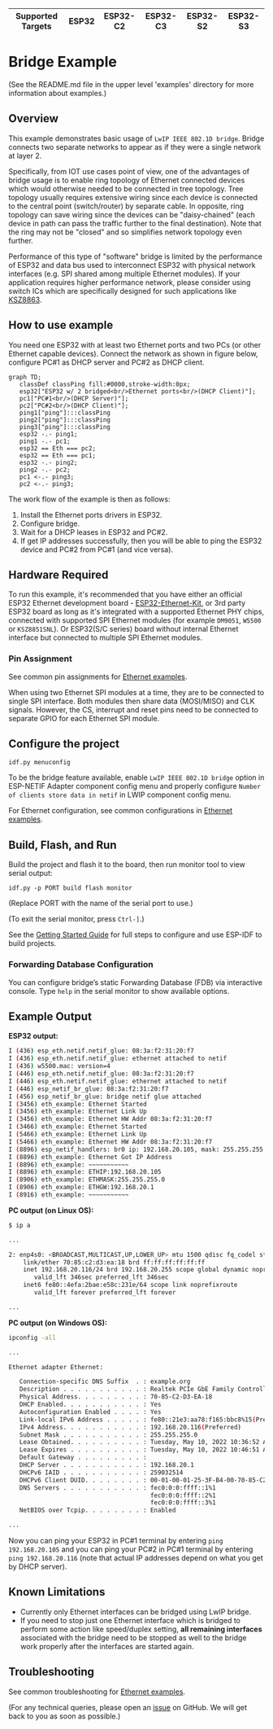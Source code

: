 | Supported Targets | ESP32 | ESP32-C2 | ESP32-C3 | ESP32-S2 | ESP32-S3 |
| ----------------- | ----- | -------- | -------- | -------- | -------- |

# Bridge Example
(See the README.md file in the upper level 'examples' directory for more information about examples.)

## Overview

This example demonstrates basic usage of `LwIP IEEE 802.1D bridge`. Bridge connects two separate networks to appear as if they were a single network at layer 2.

Specifically, from IOT use cases point of view, one of the advantages of bridge usage is to enable ring topology of Ethernet connected devices which would otherwise needed to be connected in tree topology. Tree topology usually requires extensive wiring since each device is connected to the central point (switch/router) by separate cable. In opposite, ring topology can save wiring since the devices can be "daisy-chained" (each device in path can pass the traffic further to the final destination). Note that the ring may not be "closed" and so simplifies network topology even further.

Performance of this type of "software" bridge is limited by the performance of ESP32 and data bus used to interconnect ESP32 with physical network interfaces (e.g. SPI shared among multiple Ethernet modules). If your application requires higher performance network, please consider using switch ICs which are specifically designed for such applications like [KSZ8863](https://github.com/espressif/esp-eth-drivers/blob/master/ksz8863/).

## How to use example

You need one ESP32 with at least two Ethernet ports and two PCs (or other Ethernet capable devices). Connect the network as shown in figure below, configure PC#1 as DHCP server and PC#2 as DHCP client.

```mermaid
graph TD;
   classDef classPing fill:#0000,stroke-width:0px;
   esp32["ESP32 w/ 2 bridged<br/>Ethernet ports<br/>(DHCP Client)"];
   pc1["PC#1<br/>(DHCP Server)"];
   pc2["PC#2<br/>(DHCP Client)"];
   ping1["ping"]:::classPing
   ping2["ping"]:::classPing
   ping3["ping"]:::classPing
   esp32 -.- ping1;
   ping1 -.- pc1;
   esp32 == Eth === pc2;
   esp32 == Eth === pc1;
   esp32 -.- ping2;
   ping2 -.- pc2;
   pc1 <-.- ping3;
   pc2 <-.- ping3;
```

The work flow of the example is then as follows:

1. Install the Ethernet ports drivers in ESP32.
2. Configure bridge.
3. Wait for a DHCP leases in ESP32 and PC#2.
4. If get IP addresses successfully, then you will be able to ping the ESP32 device and PC#2 from PC#1 (and vice versa).

## Hardware Required

To run this example, it's recommended that you have either an official ESP32 Ethernet development board - [ESP32-Ethernet-Kit](https://docs.espressif.com/projects/esp-idf/en/latest/hw-reference/get-started-ethernet-kit.html), or 3rd party ESP32 board as long as it's integrated with a supported Ethernet PHY chips, connected with supported SPI Ethernet modules (for example `DM9051`, `W5500` or `KSZ8851SNL`). Or ESP32(S/C series) board without internal Ethernet interface but connected to multiple SPI Ethernet modules.

### Pin Assignment

See common pin assignments for [Ethernet examples](../../ethernet/README.md#common-pin-assignments).

When using two Ethernet SPI modules at a time, they are to be connected to single SPI interface. Both modules then share data (MOSI/MISO) and CLK signals. However, the CS, interrupt and reset pins need to be connected to separate GPIO for each Ethernet SPI module.

## Configure the project

```
idf.py menuconfig
```

To be the bridge feature available, enable `LwIP IEEE 802.1D bridge` option in ESP-NETIF Adapter component config menu and properly configure `Number of clients store data in netif` in LWIP component config menu.

For Ethernet configuration, see common configurations in [Ethernet examples](../../ethernet/README.md#common-configurations).

## Build, Flash, and Run

Build the project and flash it to the board, then run monitor tool to view serial output:

```
idf.py -p PORT build flash monitor
```

(Replace PORT with the name of the serial port to use.)

(To exit the serial monitor, press ``Ctrl-]``.)

See the [Getting Started Guide](https://docs.espressif.com/projects/esp-idf/en/latest/get-started/index.html) for full steps to configure and use ESP-IDF to build projects.

### Forwarding Database Configuration

You can configure bridge’s static Forwarding Database (FDB) via interactive console. Type ``help`` in the serial monitor to show available options.

## Example Output

**ESP32 output:**

```bash
I (436) esp_eth.netif.netif_glue: 08:3a:f2:31:20:f7
I (436) esp_eth.netif.netif_glue: ethernet attached to netif
I (436) w5500.mac: version=4
I (446) esp_eth.netif.netif_glue: 08:3a:f2:31:20:f7
I (446) esp_eth.netif.netif_glue: ethernet attached to netif
I (446) esp_netif_br_glue: 08:3a:f2:31:20:f7
I (456) esp_netif_br_glue: bridge netif glue attached
I (3456) eth_example: Ethernet Started
I (3456) eth_example: Ethernet Link Up
I (3456) eth_example: Ethernet HW Addr 08:3a:f2:31:20:f7
I (3466) eth_example: Ethernet Started
I (5466) eth_example: Ethernet Link Up
I (5466) eth_example: Ethernet HW Addr 08:3a:f2:31:20:f7
I (8896) esp_netif_handlers: br0 ip: 192.168.20.105, mask: 255.255.255.0, gw: 192.168.20.1
I (8896) eth_example: Ethernet Got IP Address
I (8896) eth_example: ~~~~~~~~~~~
I (8896) eth_example: ETHIP:192.168.20.105
I (8906) eth_example: ETHMASK:255.255.255.0
I (8906) eth_example: ETHGW:192.168.20.1
I (8916) eth_example: ~~~~~~~~~~~
```

**PC output (on Linux OS):**

```bash
$ ip a

...

2: enp4s0: <BROADCAST,MULTICAST,UP,LOWER_UP> mtu 1500 qdisc fq_codel state UP group default qlen 1000
    link/ether 70:85:c2:d3:ea:18 brd ff:ff:ff:ff:ff:ff
    inet 192.168.20.116/24 brd 192.168.20.255 scope global dynamic noprefixroute enp4s0
       valid_lft 346sec preferred_lft 346sec
    inet6 fe80::4efa:2bae:e58c:231e/64 scope link noprefixroute 
       valid_lft forever preferred_lft forever

...
```

**PC output (on Windows OS):**

```bash
ipconfig -all

...

Ethernet adapter Ethernet:

   Connection-specific DNS Suffix  . : example.org
   Description . . . . . . . . . . . : Realtek PCIe GbE Family Controller
   Physical Address. . . . . . . . . : 70-85-C2-D3-EA-18
   DHCP Enabled. . . . . . . . . . . : Yes
   Autoconfiguration Enabled . . . . : Yes
   Link-local IPv6 Address . . . . . : fe80::21e3:aa78:f165:bbc8%15(Preferred)
   IPv4 Address. . . . . . . . . . . : 192.168.20.116(Preferred)
   Subnet Mask . . . . . . . . . . . : 255.255.255.0
   Lease Obtained. . . . . . . . . . : Tuesday, May 10, 2022 10:36:52 AM
   Lease Expires . . . . . . . . . . : Tuesday, May 10, 2022 10:46:51 AM
   Default Gateway . . . . . . . . . :
   DHCP Server . . . . . . . . . . . : 192.168.20.1
   DHCPv6 IAID . . . . . . . . . . . : 259032514
   DHCPv6 Client DUID. . . . . . . . : 00-01-00-01-25-3F-B4-00-70-85-C2-D3-EA-18
   DNS Servers . . . . . . . . . . . : fec0:0:0:ffff::1%1
                                       fec0:0:0:ffff::2%1
                                       fec0:0:0:ffff::3%1
   NetBIOS over Tcpip. . . . . . . . : Enabled

...
```

Now you can ping your ESP32 in PC#1 terminal by entering `ping 192.168.20.105` and you can ping your PC#2 in PC#1 terminal by entering `ping 192.168.20.116` (note that actual IP addresses depend on what you get by DHCP server).

## Known Limitations

* Currently only Ethernet interfaces can be bridged using LwIP bridge.
* If you need to stop just one Ethernet interface which is bridged to perform some action like speed/duplex setting, **all remaining interfaces** associated with the bridge need to be stopped as well to the bridge work properly after the interfaces are started again.

## Troubleshooting

See common troubleshooting for [Ethernet examples](../../ethernet/README.md#common-troubleshooting).

(For any technical queries, please open an [issue](https://github.com/espressif/esp-idf/issues) on GitHub. We will get back to you as soon as possible.)
